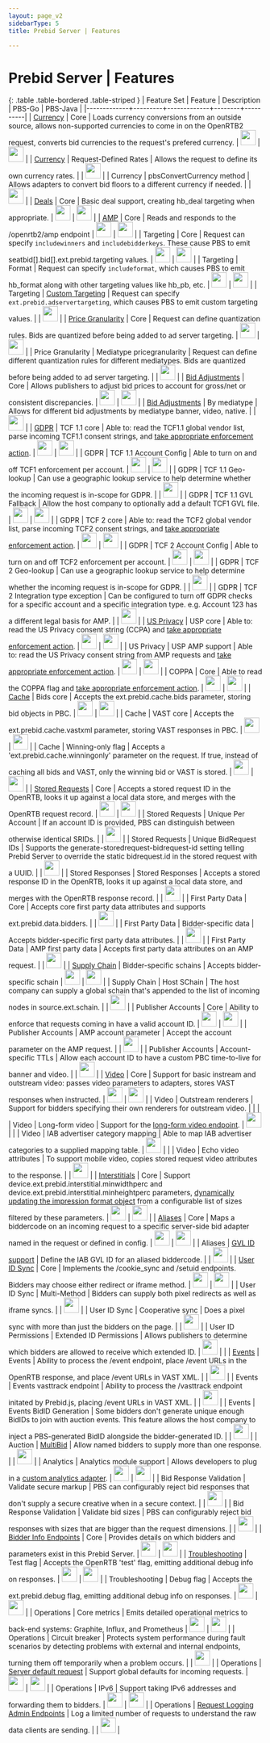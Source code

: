 ```yaml
---
layout: page_v2
sidebarType: 5
title: Prebid Server | Features

---
```


# Prebid Server | Features

{: .table .table-bordered .table-striped }
| Feature Set | Feature | Description | PBS-Go | PBS-Java |
|-------------+---------+-------------+--------+----------|
| [Currency](/prebid-server/features/pbs-currency.html) | Core | Loads currency conversions from an outside source, allows non-supported currencies to come in on the OpenRTB2 request, converts bid currencies to the request's prefered currency. | <img src="/assets/images/icons/icon-check-green.png" width="30"> | <img src="/assets/images/icons/icon-check-green.png" width="30"> |
| [Currency](/prebid-server/features/pbs-currency.html) | Request-Defined Rates | Allows the request to define its own currency rates. | | <img src="/assets/images/icons/icon-check-green.png" width="30"> |
| Currency | pbsConvertCurrency method | Allows adapters to convert bid floors to a different currency if needed. | | <img src="/assets/images/icons/icon-check-green.png" width="30"> |
| [Deals](/prebid-server/features/pbs-deals.html) | Core | Basic deal support, creating hb_deal targeting when appropriate. | <img src="/assets/images/icons/icon-check-green.png" width="30"> | <img src="/assets/images/icons/icon-check-green.png" width="30"> |
| [AMP](/prebid-server/use-cases/pbs-amp.html) | Core | Reads and responds to the /openrtb2/amp endpoint | <img src="/assets/images/icons/icon-check-green.png" width="30"> | <img src="/assets/images/icons/icon-check-green.png" width="30"> |
| Targeting | Core | Request can specify `includewinners` and `includebidderkeys`. These cause PBS to emit seatbid[].bid[].ext.prebid.targeting values. | <img src="/assets/images/icons/icon-check-green.png" width="30"> | <img src="/assets/images/icons/icon-check-green.png" width="30"> |
| Targeting | Format | Request can specify `includeformat`, which causes PBS to emit hb_format along with other targeting values like hb_pb, etc. | <img src="/assets/images/icons/icon-check-green.png" width="30"> | <img src="/assets/images/icons/icon-check-green.png" width="30"> |
| Targeting | [Custom Targeting](/prebid-server/endpoints/openrtb2/pbs-endpoint-auction.html#custom-targeting-pbs-java-only) | Request can specify `ext.prebid.adservertargeting`, which causes PBS to emit custom targeting values. | | <img src="/assets/images/icons/icon-check-green.png" width="30"> |
| [Price Granularity](/prebid-server/endpoints/openrtb2/pbs-endpoint-auction.html#targeting) | Core | Request can define quantization rules. Bids are quantized before being added to ad server targeting. | <img src="/assets/images/icons/icon-check-green.png" width="30"> | <img src="/assets/images/icons/icon-check-green.png" width="30"> |
| Price Granularity | Mediatype pricegranularity | Request can define different quantization rules for different mediatypes. Bids are quantized before being added to ad server targeting. | | <img src="/assets/images/icons/icon-check-green.png" width="30"> |
| [Bid Adjustments](/prebid-server/endpoints/openrtb2/pbs-endpoint-auction.html#bid-adjustments) | Core | Allows publishers to adjust bid prices to account for gross/net or consistent discrepancies. | <img src="/assets/images/icons/icon-check-green.png" width="30"> | <img src="/assets/images/icons/icon-check-green.png" width="30"> |
| [Bid Adjustments](/prebid-server/endpoints/openrtb2/pbs-endpoint-auction.html#bid-adjustments) | By mediatype | Allows for different bid adjustments by mediatype banner, video, native. | | <img src="/assets/images/icons/icon-check-green.png" width="30"> |
| [GDPR](/prebid-server/features/pbs-privacy.html) | TCF 1.1 core | Able to: read the TCF1.1 global vendor list, parse incoming TCF1.1 consent strings, and [take appropriate enforcement action](https://docs.google.com/document/d/1g0zAYc_EfqyilKD8N2qQ47uz0hdahY-t8vfb-vxZL5w/edit). | <img src="/assets/images/icons/icon-check-green.png" width="30"> | <img src="/assets/images/icons/icon-check-green.png" width="30"> |
| GDPR | TCF 1.1 Account Config | Able to turn on and off TCF1 enforcement per account. | <img src="/assets/images/icons/icon-check-green.png" width="30"> | <img src="/assets/images/icons/icon-check-green.png" width="30"> |
| GDPR | TCF 1.1 Geo-lookup | Can use a geographic lookup service to help determine whether the incoming request is in-scope for GDPR. | | <img src="/assets/images/icons/icon-check-green.png" width="30"> |
| GDPR | TCF 1.1 GVL Fallback | Allow the host company to optionally add a default TCF1 GVL file. | <img src="/assets/images/icons/icon-check-green.png" width="30"> | <img src="/assets/images/icons/icon-check-green.png" width="30"> |
| GDPR | TCF 2 core | Able to: read the TCF2 global vendor list, parse incoming TCF2 consent strings, and [take appropriate enforcement action](https://docs.google.com/document/d/1fBRaodKifv1pYsWY3ia-9K96VHUjd8kKvxZlOsozm8E/edit). | <img src="/assets/images/icons/icon-check-green.png" width="30"> | <img src="/assets/images/icons/icon-check-green.png" width="30"> |
| GDPR | TCF 2 Account Config | Able to turn on and off TCF2 enforcement per account. | <img src="/assets/images/icons/icon-check-green.png" width="30"> | <img src="/assets/images/icons/icon-check-green.png" width="30"> |
| GDPR | TCF 2 Geo-lookup | Can use a geographic lookup service to help determine whether the incoming request is in-scope for GDPR. | | <img src="/assets/images/icons/icon-check-green.png" width="30"> |
| GDPR | TCF 2 Integration type exception | Can be configured to turn off GDPR checks for a specific account and a specific integration type. e.g. Account 123 has a different legal basis for AMP. | | <img src="/assets/images/icons/icon-check-green.png" width="30"> |
| [US Privacy](/prebid-server/features/pbs-privacy.html) | USP core | Able to: read the US Privacy consent string (CCPA) and [take appropriate enforcement action](https://github.com/prebid/prebid-server/issues/1129). | <img src="/assets/images/icons/icon-check-green.png" width="30"> | <img src="/assets/images/icons/icon-check-green.png" width="30"> |
| US Privacy | USP AMP support | Able to: read the US Privacy consent string from AMP requests and [take appropriate enforcement action](https://github.com/prebid/prebid-server/issues/1176). | <img src="/assets/images/icons/icon-check-green.png" width="30"> | <img src="/assets/images/icons/icon-check-green.png" width="30"> |
| COPPA | Core | Able to read the COPPA flag and [take appropriate enforcement action](https://github.com/prebid/prebid-server/issues/929). | <img src="/assets/images/icons/icon-check-green.png" width="30"> | <img src="/assets/images/icons/icon-check-green.png" width="30"> |
| [Cache](/prebid-server/features/pbs-caching.html) | Bids core | Accepts the ext.prebid.cache.bids parameter, storing bid objects in PBC. | <img src="/assets/images/icons/icon-check-green.png" width="30"> | <img src="/assets/images/icons/icon-check-green.png" width="30"> |
| Cache | VAST core | Accepts the ext.prebid.cache.vastxml parameter, storing VAST responses in PBC. | <img src="/assets/images/icons/icon-check-green.png" width="30"> | <img src="/assets/images/icons/icon-check-green.png" width="30"> |
| Cache | Winning-only flag | Accepts a 'ext.prebid.cache.winningonly' parameter on the request. If true, instead of caching all bids and VAST, only the winning bid or VAST is stored. | <img src="/assets/images/icons/icon-check-green.png" width="30"> | <img src="/assets/images/icons/icon-check-green.png" width="30"> |
| [Stored Requests](/prebid-server/features/pbs-storedreqs.html) | Core | Accepts a stored request ID in the OpenRTB, looks it up against a local data store, and merges with the OpenRTB request record. | <img src="/assets/images/icons/icon-check-green.png" width="30"> | <img src="/assets/images/icons/icon-check-green.png" width="30"> |
| Stored Requests | Unique Per Account | If an account ID is provided, PBS can distinguish between otherwise identical SRIDs. | | <img src="/assets/images/icons/icon-check-green.png" width="30"> |
| Stored Requests | Unique BidRequest IDs | Supports the generate-storedrequest-bidrequest-id setting telling Prebid Server to override the static bidrequest.id in the stored request with a UUID. | | <img src="/assets/images/icons/icon-check-green.png" width="30"> |
| Stored Responses | Stored Responses | Accepts a stored response ID in the OpenRTB, looks it up against a local data store, and merges with the OpenRTB response record. | | <img src="/assets/images/icons/icon-check-green.png" width="30"> |
| First Party Data | Core | Accepts core first party data attributes and supports ext.prebid.data.bidders. | | <img src="/assets/images/icons/icon-check-green.png" width="30"> |
| First Party Data | Bidder-specific data | Accepts bidder-specific first party data attributes. | | <img src="/assets/images/icons/icon-check-green.png" width="30"> |
| First Party Data | AMP first party data | Accepts first party data attributes on an AMP request. | | <img src="/assets/images/icons/icon-check-green.png" width="30"> |
| [Supply Chain](/prebid-server/endpoints/openrtb2/pbs-endpoint-auction.html#supply-chain-support) | Bidder-specific schains | Accepts bidder-specific schain | <img src="/assets/images/icons/icon-check-green.png" width="30"> | <img src="/assets/images/icons/icon-check-green.png" width="30"> |
| Supply Chain | Host SChain | The host company can supply a global schain that's appended to the list of incoming nodes in source.ext.schain. | | <img src="/assets/images/icons/icon-check-green.png" width="30"> |
| Publisher Accounts | Core | Ability to enforce that requests coming in have a valid account ID. | <img src="/assets/images/icons/icon-check-green.png" width="30"> | <img src="/assets/images/icons/icon-check-green.png" width="30"> |
| Publisher Accounts | AMP account parameter | Accept the account parameter on the AMP request. | | <img src="/assets/images/icons/icon-check-green.png" width="30"> |
| Publisher Accounts | Account-specific TTLs | Allow each account ID to have a custom PBC time-to-live for banner and video. | | <img src="/assets/images/icons/icon-check-green.png" width="30"> |
| [Video](/formats/video.html) | Core | Support for basic instream and outstream video: passes video parameters to adapters, stores VAST responses when instructed. | <img src="/assets/images/icons/icon-check-green.png" width="30"> | <img src="/assets/images/icons/icon-check-green.png" width="30"> |
| Video | Outstream renderers | Support for bidders specifying their own renderers for outstream video. | | |
| Video | Long-form video | Support for the [long-form video endpoint](/prebid-server/endpoints/openrtb2/pbs-endpoint-video.html). | <img src="/assets/images/icons/icon-check-green.png" width="30"> | |
| Video | IAB advertiser category mapping | Able to map IAB advertiser categories to a supplied mapping table. | <img src="/assets/images/icons/icon-check-green.png" width="30"> | |
| Video | Echo video attributes | To support mobile video, copies stored request video attributes to the response. | | <img src="/assets/images/icons/icon-check-green.png" width="30"> |
| [Interstitials](/prebid-server/features/pbs-interstitials.html) | Core | Support device.ext.prebid.interstitial.minwidthperc and device.ext.prebid.interstitial.minheightperc parameters, [dynamically updating the impression format object](https://github.com/prebid/prebid-server/issues/755) from a configurable list of sizes filtered by these parameters. | <img src="/assets/images/icons/icon-check-green.png" width="30"> | <img src="/assets/images/icons/icon-check-green.png" width="30"> |
| [Aliases](/prebid-server/endpoints/openrtb2/pbs-endpoint-auction.html#bidder-aliases) | Core | Maps a biddercode on an incoming request to a specific server-side bid adapter named in the request or defined in config. | <img src="/assets/images/icons/icon-check-green.png" width="30"> | <img src="/assets/images/icons/icon-check-green.png" width="30"> |
| Aliases | [GVL ID support](/prebid-server/endpoints/openrtb2/pbs-endpoint-auction.html#bidder-alias-gvl-ids-pbs-java-only) | Define the IAB GVL ID for an aliased biddercode. | | <img src="/assets/images/icons/icon-check-green.png" width="30"> |
| [User ID Sync](/prebid-server/developers/pbs-cookie-sync.html) | Core | Implements the /cookie_sync and /setuid endpoints. Bidders may choose either redirect or iframe method. | <img src="/assets/images/icons/icon-check-green.png" width="30"> | <img src="/assets/images/icons/icon-check-green.png" width="30"> |
| User ID Sync | Multi-Method | Bidders can supply both pixel redirects as well as iframe syncs. | | <img src="/assets/images/icons/icon-check-green.png" width="30"> |
| User ID Sync | Cooperative sync | Does a pixel sync with more than just the bidders on the page. | | <img src="/assets/images/icons/icon-check-green.png" width="30"> |
| User ID Permissions | Extended ID Permissions | Allows publishers to determine which bidders are allowed to receive which extended ID. | <img src="/assets/images/icons/icon-check-green.png" width="30"> | |
| [Events](https://docs.google.com/document/d/1ry0X4C2EV-R0pMrm1IQk9BstxaT395UCl3KKqTGa5c8/edit#heading=h.7w5yevygp2gz) | Events | Ability to process the /event endpoint, place /event URLs in the OpenRTB response, and place /event URLs in VAST XML. | | <img src="/assets/images/icons/icon-check-green.png" width="30"> |
| Events | Events vasttrack endpoint | Ability to process the /vasttrack endpoint initated by Prebid.js, placing /event URLs in VAST XML. | | <img src="/assets/images/icons/icon-check-green.png" width="30"> |
| Events | Events BidID Generation | Some bidders don't generate unique enough BidIDs to join with auction events. This feature allows the host company to inject a PBS-generated BidID alongside the bidder-generated ID. | | <img src="/assets/images/icons/icon-check-green.png" width="30"> |
| Auction | [MultiBid](/prebid-server/endpoints/openrtb2/pbs-endpoint-auction.html#multibid-pbs-java-only) | Allow named bidders to supply more than one response. | | <img src="/assets/images/icons/icon-check-green.png" width="30"> |
| Analytics | Analytics module support | Allows developers to plug in a [custom analytics adapter](https://github.com/prebid/prebid-server/blob/master/docs/developers/add-new-analytics-module.md). | <img src="/assets/images/icons/icon-check-green.png" width="30"> | <img src="/assets/images/icons/icon-check-green.png" width="30"> |
| Bid Response Validation | Validate secure markup | PBS can configurably reject bid responses that don't supply a secure creative when in a secure context. | | <img src="/assets/images/icons/icon-check-green.png" width="30"> |
| Bid Response Validation | Validate bid sizes | PBS can configurably reject bid responses with sizes that are bigger than the request dimensions. | | <img src="/assets/images/icons/icon-check-green.png" width="30"> |
| [Bidder Info Endpoints](/prebid-server/endpoints/info/pbs-endpoint-info.html) | Core | Provides details on which bidders and parameters exist in this Prebid Server. | <img src="/assets/images/icons/icon-check-green.png" width="30"> | <img src="/assets/images/icons/icon-check-green.png" width="30"> |
| [Troubleshooting](/troubleshooting/pbs-troubleshooting.html) | Test flag | Accepts the OpenRTB 'test' flag, emitting additional debug info on responses. | <img src="/assets/images/icons/icon-check-green.png" width="30"> | <img src="/assets/images/icons/icon-check-green.png" width="30"> |
| Troubleshooting | Debug flag | Accepts the ext.prebid.debug flag, emitting additional debug info on responses. | <img src="/assets/images/icons/icon-check-green.png" width="30"> | <img src="/assets/images/icons/icon-check-green.png" width="30"> |
| Operations | Core metrics | Emits detailed operational metrics to back-end systems: Graphite, Influx, and Prometheus | <img src="/assets/images/icons/icon-check-green.png" width="30"> | <img src="/assets/images/icons/icon-check-green.png" width="30"> |
| Operations | Circuit breaker | Protects system performance during fault scenarios by detecting problems with external and internal endpoints, turning them off temporarily when a problem occurs. | | <img src="/assets/images/icons/icon-check-green.png" width="30"> |
| Operations | [Server default request](/prebid-server/features/pbs-default-request.html) | Support global defaults for incoming requests. | <img src="/assets/images/icons/icon-check-green.png" width="30"> | <img src="/assets/images/icons/icon-check-green.png" width="30"> |
| Operations | IPv6 | Support taking IPv6 addresses and forwarding them to bidders. | <img src="/assets/images/icons/icon-check-green.png" width="30"> | <img src="/assets/images/icons/icon-check-green.png" width="30"> |
| Operations | [Request Logging Admin Endpoints](/troubleshooting/pbs-troubleshooting.html#request-logging) | Log a limited number of requests to understand the raw data clients are sending. | | <img src="/assets/images/icons/icon-check-green.png" width="30"> |
